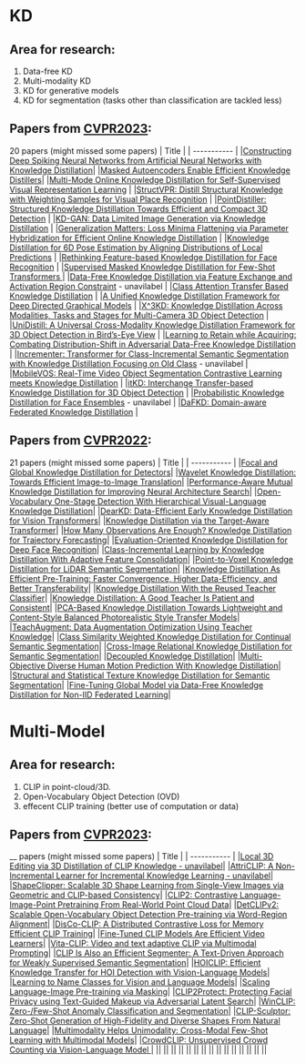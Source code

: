 # KD
## Area for research: 
1. Data-free KD 
2. Multi-modality KD 
3. KD for generative models
4. KD for segmentation (tasks other than classification are tackled less)
## Papers from [CVPR2023](https://cvpr2023.thecvf.com/Conferences/2023/AcceptedPapers): 
20 papers (might missed some papers)
| Title      | 
| ----------- |
|[Constructing Deep Spiking Neural Networks from Artificial Neural Networks with Knowledge Distillation](https://arxiv.org/abs/2304.05627)|
|[Masked Autoencoders Enable Efficient Knowledge Distillers](https://arxiv.org/abs/2208.12256)|
|[Multi-Mode Online Knowledge Distillation for Self-Supervised Visual Representation Learning](https://arxiv.org/abs/2304.06461)  |
|[StructVPR: Distill Structural Knowledge with Weighting Samples for Visual Place Recognition](https://arxiv.org/abs/2212.00937)  |
|[PointDistiller: Structured Knowledge Distillation Towards Efficient and Compact 3D Detection](https://arxiv.org/abs/2205.11098)  |
|[KD-GAN: Data Limited Image Generation via Knowledge Distillation](https://arxiv.org/abs/2303.17158)  |
|[Generalization Matters: Loss Minima Flattening via Parameter Hybridization for Efficient Online Knowledge Distillation](https://arxiv.org/abs/2303.14666)  |
|[Knowledge Distillation for 6D Pose Estimation by Aligning Distributions of Local Predictions](https://arxiv.org/abs/2205.14971)  |
|[Rethinking Feature-based Knowledge Distillation for Face Recognition](https://openaccess.thecvf.com/content/CVPR2023/papers/Li_Rethinking_Feature-Based_Knowledge_Distillation_for_Face_Recognition_CVPR_2023_paper.pdf) |
|[Supervised Masked Knowledge Distillation for Few-Shot Transformers ](https://arxiv.org/abs/2303.15466)  |
|[Data-Free Knowledge Distillation via Feature Exchange and Activation Region Constraint]()  - unavilabel  |
|[Class Attention Transfer Based Knowledge Distillation](https://arxiv.org/pdf/2304.12777.pdf)  |
|[A Unified Knowledge Distillation Framework for Deep Directed Graphical Models](https://openreview.net/pdf?id=IxCAF8IMatf)  |
|[X^3KD: Knowledge Distillation Across Modalities, Tasks and Stages for Multi-Camera 3D Object Detection](https://arxiv.org/abs/2303.02203)  |
|[UniDistill: A Universal Cross-Modality Knowledge Distillation Framework for 3D Object Detection in Bird’s-Eye View](https://arxiv.org/pdf/2303.15083.pdf)  |
|[Learning to Retain while Acquiring: Combating Distribution-Shift in Adversarial Data-Free Knowledge Distillation](https://arxiv.org/pdf/2302.14290)  |
|[Incrementer: Transformer for Class-Incremental Semantic Segmentation with Knowledge Distillation Focusing on Old Class]()  - unavilabel  |
|[MobileVOS: Real-Time Video Object Segmentation Contrastive Learning meets Knowledge Distillation](https://arxiv.org/pdf/2303.07815)  |
|[itKD: Interchange Transfer-based Knowledge Distillation for 3D Object Detection](https://arxiv.org/pdf/2205.15531)  |
|[Probabilistic Knowledge Distillation for Face Ensembles]()  - unavilabel  |
|[DaFKD: Domain-aware Federated Knowledge Distillation](https://www.preprints.org/manuscript/202303.0432/download/final_file)  |
## Papers from [CVPR2022](https://openaccess.thecvf.com/CVPR2022?day=all): 
21 papers (might missed some papers)
 | Title      | 
| ----------- |
|[Focal and Global Knowledge Distillation for Detectors](https://openaccess.thecvf.com/content/CVPR2022/papers/Yang_Focal_and_Global_Knowledge_Distillation_for_Detectors_CVPR_2022_paper.pdf)|
|[Wavelet Knowledge Distillation: Towards Efficient Image-to-Image Translation](https://openaccess.thecvf.com/content/CVPR2022/papers/Zhang_Wavelet_Knowledge_Distillation_Towards_Efficient_Image-to-Image_Translation_CVPR_2022_paper.pdf)|
|[Performance-Aware Mutual Knowledge Distillation for Improving Neural Architecture Search](https://openaccess.thecvf.com/content/CVPR2022/papers/Xie_Performance-Aware_Mutual_Knowledge_Distillation_for_Improving_Neural_Architecture_Search_CVPR_2022_paper.pdf)|
|[Open-Vocabulary One-Stage Detection With Hierarchical Visual-Language Knowledge Distillation](https://openaccess.thecvf.com/content/CVPR2022/papers/Ma_Open-Vocabulary_One-Stage_Detection_With_Hierarchical_Visual-Language_Knowledge_Distillation_CVPR_2022_paper.pdf)|
|[DearKD: Data-Efficient Early Knowledge Distillation for Vision Transformers](https://openaccess.thecvf.com/content/CVPR2022/papers/Chen_DearKD_Data-Efficient_Early_Knowledge_Distillation_for_Vision_Transformers_CVPR_2022_paper.pdf)|
|[Knowledge Distillation via the Target-Aware Transformer](https://openaccess.thecvf.com/content/CVPR2022/papers/Lin_Knowledge_Distillation_via_the_Target-Aware_Transformer_CVPR_2022_paper.pdf)|
|[How Many Observations Are Enough? Knowledge Distillation for Trajectory Forecasting](https://openaccess.thecvf.com/content/CVPR2022/papers/Monti_How_Many_Observations_Are_Enough_Knowledge_Distillation_for_Trajectory_Forecasting_CVPR_2022_paper.pdf)|
|[Evaluation-Oriented Knowledge Distillation for Deep Face Recognition](https://openaccess.thecvf.com/content/CVPR2022/papers/Huang_Evaluation-Oriented_Knowledge_Distillation_for_Deep_Face_Recognition_CVPR_2022_paper.pdf)|
|[Class-Incremental Learning by Knowledge Distillation With Adaptive Feature Consolidation](https://openaccess.thecvf.com/content/CVPR2022/papers/Kang_Class-Incremental_Learning_by_Knowledge_Distillation_With_Adaptive_Feature_Consolidation_CVPR_2022_paper.pdf)|
|[Point-to-Voxel Knowledge Distillation for LiDAR Semantic Segmentation](https://openaccess.thecvf.com/content/CVPR2022/papers/Hou_Point-to-Voxel_Knowledge_Distillation_for_LiDAR_Semantic_Segmentation_CVPR_2022_paper.pdf)|
|[Knowledge Distillation As Efficient Pre-Training: Faster Convergence, Higher Data-Efficiency, and Better Transferability](https://openaccess.thecvf.com/content/CVPR2022/papers/He_Knowledge_Distillation_As_Efficient_Pre-Training_Faster_Convergence_Higher_Data-Efficiency_and_CVPR_2022_paper.pdf)|
|[Knowledge Distillation With the Reused Teacher Classifier](https://openaccess.thecvf.com/content/CVPR2022/papers/Chen_Knowledge_Distillation_With_the_Reused_Teacher_Classifier_CVPR_2022_paper.pdf)|
|[Knowledge Distillation: A Good Teacher Is Patient and Consistent](https://openaccess.thecvf.com/content/CVPR2022/papers/Beyer_Knowledge_Distillation_A_Good_Teacher_Is_Patient_and_Consistent_CVPR_2022_paper.pdf)|
|[PCA-Based Knowledge Distillation Towards Lightweight and Content-Style Balanced Photorealistic Style Transfer Models](https://openaccess.thecvf.com/content/CVPR2022/papers/Chiu_PCA-Based_Knowledge_Distillation_Towards_Lightweight_and_Content-Style_Balanced_Photorealistic_Style_CVPR_2022_paper.pdf)|
|[TeachAugment: Data Augmentation Optimization Using Teacher Knowledge](https://openaccess.thecvf.com/content/CVPR2022/papers/Suzuki_TeachAugment_Data_Augmentation_Optimization_Using_Teacher_Knowledge_CVPR_2022_paper.pdf)|
|[Class Similarity Weighted Knowledge Distillation for Continual Semantic Segmentation](https://openaccess.thecvf.com/content/CVPR2022/papers/Phan_Class_Similarity_Weighted_Knowledge_Distillation_for_Continual_Semantic_Segmentation_CVPR_2022_paper.pdf)|
|[Cross-Image Relational Knowledge Distillation for Semantic Segmentation](https://openaccess.thecvf.com/content/CVPR2022/papers/Yang_Cross-Image_Relational_Knowledge_Distillation_for_Semantic_Segmentation_CVPR_2022_paper.pdf)|
|[Decoupled Knowledge Distillation](https://openaccess.thecvf.com/content/CVPR2022/papers/Zhao_Decoupled_Knowledge_Distillation_CVPR_2022_paper.pdf)|
|[Multi-Objective Diverse Human Motion Prediction With Knowledge Distillation](https://openaccess.thecvf.com/content/CVPR2022/papers/Ma_Multi-Objective_Diverse_Human_Motion_Prediction_With_Knowledge_Distillation_CVPR_2022_paper.pdf)|
|[Structural and Statistical Texture Knowledge Distillation for Semantic Segmentation](https://openaccess.thecvf.com/content/CVPR2022/papers/Ji_Structural_and_Statistical_Texture_Knowledge_Distillation_for_Semantic_Segmentation_CVPR_2022_paper.pdf)|
|[Fine-Tuning Global Model via Data-Free Knowledge Distillation for Non-IID Federated Learning](https://openaccess.thecvf.com/content/CVPR2022/papers/Zhang_Fine-Tuning_Global_Model_via_Data-Free_Knowledge_Distillation_for_Non-IID_Federated_CVPR_2022_paper.pdf)|

# Multi-Model
## Area for research: 
1. CLIP in point-cloud/3D. 
2. Open-Vocabulary Object Detection (OVD)
3. effecent CLIP training (better use of computation or data)
## Papers from [CVPR2023](https://cvpr2023.thecvf.com/Conferences/2023/AcceptedPapers): 
__ papers (might missed some papers)
| Title      | 
| ----------- |
|[Local 3D Editing via 3D Distillation of CLIP Knowledge - unavilabel]()|
|[AttriCLIP: A Non-Incremental Learner for Incremental Knowledge Learning - unavilabel]()|
|[ShapeClipper: Scalable 3D Shape Learning from Single-View Images via Geometric and CLIP-based Consistency](https://zixuanh.com/projects/shapeclipper.html)|
|[CLIP2: Contrastive Language-Image-Point Pretraining From Real-World Point Cloud Data](https://openaccess.thecvf.com/content/CVPR2023/papers/Zeng_CLIP2_Contrastive_Language-Image-Point_Pretraining_From_Real-World_Point_Cloud_Data_CVPR_2023_paper.pdf)|
|[DetCLIPv2: Scalable Open-Vocabulary Object Detection Pre-training via Word-Region Alignment](https://arxiv.org/abs/2304.04514)|
|[DisCo-CLIP: A Distributed Contrastive Loss for Memory Efficient CLIP Training](https://arxiv.org/abs/2304.08480)|
|[Fine-Tuned CLIP Models Are Efficient Video Learners](https://openaccess.thecvf.com/content/CVPR2023/papers/Rasheed_Fine-Tuned_CLIP_Models_Are_Efficient_Video_Learners_CVPR_2023_paper.pdf)|
|[Vita-CLIP: Video and text adaptive CLIP via Multimodal Prompting](https://arxiv.org/abs/2304.03307)|
|[CLIP Is Also an Efficient Segmenter: A Text-Driven Approach for Weakly Supervised Semantic Segmentation](https://openaccess.thecvf.com/content/CVPR2023/papers/Lin_CLIP_Is_Also_an_Efficient_Segmenter_A_Text-Driven_Approach_for_CVPR_2023_paper.pdf)|
|[HOICLIP: Efficient Knowledge Transfer for HOI Detection with Vision-Language Models](https://arxiv.org/abs/2303.15786)|
|[Learning to Name Classes for Vision and Language Models](https://openaccess.thecvf.com/content/CVPR2023/papers/Parisot_Learning_To_Name_Classes_for_Vision_and_Language_Models_CVPR_2023_paper.pdf)|
|[Scaling Language-Image Pre-training via Masking](https://openaccess.thecvf.com/content/CVPR2023/papers/Li_Scaling_Language-Image_Pre-Training_via_Masking_CVPR_2023_paper.pdf)|
|[CLIP2Protect: Protecting Facial Privacy using Text-Guided Makeup via Adversarial Latent Search](https://openaccess.thecvf.com/content/CVPR2023/papers/Shamshad_CLIP2Protect_Protecting_Facial_Privacy_Using_Text-Guided_Makeup_via_Adversarial_Latent_CVPR_2023_paper.pdf)|
|[WinCLIP: Zero-/Few-Shot Anomaly Classification and Segmentation](https://openaccess.thecvf.com/content/CVPR2023/papers/Jeong_WinCLIP_Zero-Few-Shot_Anomaly_Classification_and_Segmentation_CVPR_2023_paper.pdf)|
|[CLIP-Sculptor: Zero-Shot Generation of High-Fidelity and Diverse Shapes From Natural Language](https://openaccess.thecvf.com/content/CVPR2023/papers/Sanghi_CLIP-Sculptor_Zero-Shot_Generation_of_High-Fidelity_and_Diverse_Shapes_From_Natural_CVPR_2023_paper.pdf)|
|[Multimodality Helps Unimodality: Cross-Modal Few-Shot Learning with Multimodal Models](https://openaccess.thecvf.com/content/CVPR2023/papers/Lin_Multimodality_Helps_Unimodality_Cross-Modal_Few-Shot_Learning_With_Multimodal_Models_CVPR_2023_paper.pdf)|
|[CrowdCLIP: Unsupervised Crowd Counting via Vision-Language Model ](https://openaccess.thecvf.com/content/CVPR2023/papers/Liang_CrowdCLIP_Unsupervised_Crowd_Counting_via_Vision-Language_Model_CVPR_2023_paper.pdf)|
|[]()|
|[]()|
|[]()|
|[]()|
|[]()|
|[]()|
|[]()|
|[]()|
|[]()|
|[]()|
|[]()|
|[]()|
|[]()|
|[]()|
|[]()|
